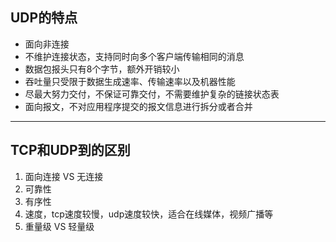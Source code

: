 ## UDP的特点

+ 面向非连接
+ 不维护连接状态，支持同时向多个客户端传输相同的消息
+ 数据包报头只有8个字节，额外开销较小
+ 吞吐量只受限于数据生成速率、传输速率以及机器性能
+ 尽最大努力交付，不保证可靠交付，不需要维护复杂的链接状态表
+ 面向报文，不对应用程序提交的报文信息进行拆分或者合并

***

## TCP和UDP到的区别

1. 面向连接 VS 无连接
2. 可靠性
3. 有序性
4. 速度，tcp速度较慢，udp速度较快，适合在线媒体，视频广播等
5. 重量级 VS 轻量级

